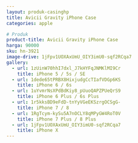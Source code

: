 ```yaml
---
layout: produk-casinghp
title: Avicii Gravity iPhone Case
categories: apple

# Produk
product-title: Avicii Gravity iPhone Case
harga: 90000
sku: hn-3921
image-drive: 1jFpv1UOXAxUmU_OIY3imU0-sqf2RCqa7
gallery:
  - url: 1zUinW70hhI7dxl_J7kHYFqJNMKlMI9Cr
    title: iPhone 5 / 5s / SE
  - url: 1dede65tPRBX8HixjudgCcTIafVDGp6KS
    title: iPhone 6 / 6s
  - url: 1uYvmrNsXPdBdKiy8_pUuoQAPZPUeQrS9
    title: iPhone 6 Plus / 6s Plus
  - url: 1r5kksBD9eFdD-tnYyVGeEKSzrgOCSgG-
    title: iPhone 7 / 8
  - url: 1RgTcym-kySu5A7nOCLY8qMPyGW4RoT0V
    title: iPhone 7 Plus / 8 Plus
  - url: 1jFpv1UOXAxUmU_OIY3imU0-sqf2RCqa7
    title: iPhone X
---
```

